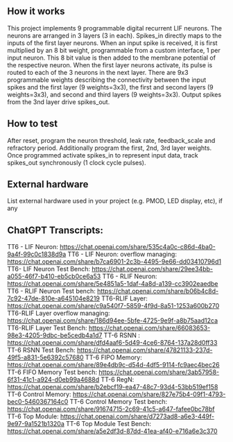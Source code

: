 <!---

This file is used to generate your project datasheet. Please fill in the information below and delete any unused
sections.

You can also include images in this folder and reference them in the markdown. Each image must be less than
512 kb in size, and the combined size of all images must be less than 1 MB.
-->

## How it works

This project implements 9 programmable digital recurrent LIF neurons. The neurons are arranged in 3 layers (3 in each). Spikes_in directly maps to the inputs of the first layer neurons. When an input spike is received, it is first multiplied by an 8 bit weight, programmable from a custom interface, 1 per input neuron. This 8 bit value is then added to the membrane potential of the respective neuron. 
When the first layer neurons activate, its pulse is routed to each of the 3 neurons in the next layer.
There are 9x3 programmable weights describing the connectivity between the input spikes and the first layer (9 weights=3x3), the first and second layers (9 weights=3x3), and second and third layers (9 weights=3x3).
Output spikes from the 3nd layer drive spikes_out. 


## How to test

After reset, program the neuron threshold, leak rate, feedback_scale and refractory period.
Additionally program the first, 2nd, 3rd layer weights. Once programmed activate spikes_in to represent input data, track spikes_out synchronously (1 clock cycle pulses). 


## External hardware

List external hardware used in your project (e.g. PMOD, LED display, etc), if any


## ChatGPT Transcripts:
TT6 - LIF Neuron:                     https://chat.openai.com/share/535c4a0c-c86d-4ba0-9a4f-99c0c1838d9a
TT6 - LIF Neuron: overflow managing:  https://chat.openai.com/share/b7ca6901-2c3b-4495-9e66-dd03410796d1
TT6- LIF Neuron Test Bench:           https://chat.openai.com/share/29ee34bb-a055-46f7-b410-eb5cb0ce6a53
TT6 - RLIF Neuron:                    https://chat.openai.com/share/5e4851a5-1daf-4a8d-a139-cc3902eaedbe
TT6 - RLIF Neuron Test bench:         https://chat.openai.com/share/b06b4c8d-7c92-47de-810e-a645104e8219
TT6-RLIF Layer:                       https://chat.openai.com/share/c9a540f7-5859-4f9d-8a51-1253a600b270
TT6-RLIF Layer overflow managing:     https://chat.openai.com/share/186d94ee-5bfe-4725-9e9f-a8b75aad12ca
TT6-RLIF Layer Test Bench:            https://chat.openai.com/share/66083653-98e3-4205-9dbc-be5cedb4a1d7
TT-6 RSNN :                           https://chat.openai.com/share/dfd4aaf6-5d49-4ce6-8764-137a28d0ff33 
TT-6 RSNN Test Bench:                 https://chat.openai.com/share/47821133-237d-49f5-a831-5e6392c57680
TT-6 FIPO Memory:                     https://chat.openai.com/share/89e4db9c-d54d-4df5-9114-fc9aec4bec26
TT-6 FIFO Memory Test bench:          https://chat.openai.com/share/3ab57958-6f31-41c1-a924-d0eb99a4688d
TT-6 RegN:                            https://chat.openai.com/share/b2ebcf19-ea47-48c7-93d4-53bb519ef158
TT-6 Control Memory:                  https://chat.openai.com/share/827e75b4-09f1-4793-bec0-5460367164c0
TT-6 Control Memory Test bench:       https://chat.openai.com/share/91674715-2c69-41c5-a647-fafee0bc78bf
TT-6 Top Module:                      https://chat.openai.com/share/d7273ad8-a6e3-449f-9e97-9a1521b1320a
TT-6 Top Module Test Bench:           https://chat.openai.com/share/a5e2df3d-87dd-41ea-af40-e716a6e3c370

